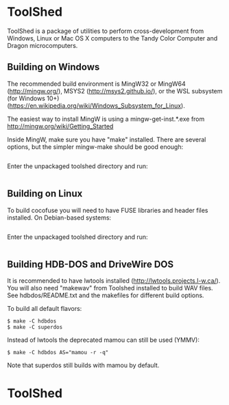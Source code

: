 # ToolShed

ToolShed is a package of utilities to perform cross-development from Windows,
Linux or Mac OS X computers to the Tandy Color Computer and Dragon
microcomputers.

## Building on Windows

The recommended build environment is MingW32 or MingW64 (http://mingw.org/),
MSYS2 (http://msys2.github.io/), or the WSL subsystem (for Windows 10+)
(https://en.wikipedia.org/wiki/Windows_Subsystem_for_Linux).

The easiest way to install MingW is using a mingw-get-inst.*.exe from
http://mingw.org/wiki/Getting_Started

Inside MingW, make sure you have "make" installed. There are several options,
but the simpler mingw-make should be good enough:
```$ mingw-get install mingw-make
```

Enter the unpackaged toolshed directory and run:
```$ make -C build/unix install CC=gcc
```


## Building on Linux

To build cocofuse you will need to have FUSE libraries and header files
installed. On Debian-based systems:
```$ sudo apt-get install libfuse-dev
```

Enter the unpackaged toolshed directory and run:
```$ make -C build/unix install
```

## Building HDB-DOS and DriveWire DOS

It is recommended to have lwtools installed (http://lwtools.projects.l-w.ca/).
You will also need "makewav" from Toolshed installed to build WAV files.
See hdbdos/README.txt and the makefiles for different build options.

To build all default flavors:
```$ make -C dwdos
$ make -C hdbdos
$ make -C superdos
```

Instead of lwtools the deprecated mamou can still be used (YMMV):
```$ make -C dwdos AS="mamou -r -q"
$ make -C hdbdos AS="mamou -r -q"
```

Note that superdos still builds with mamou by default.
# ToolShed

